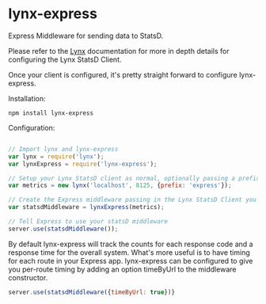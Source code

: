 lynx-express
============

Express Middleware for sending data to StatsD.

Please refer to the [Lynx](https://github.com/dscape/lynx) documentation for more in depth details for configuring
the Lynx StatsD Client.

Once your client is configured, it's pretty straight forward to configure lynx-express.

Installation:

```
npm install lynx-express
```

Configuration:

```javascript

// Import lynx and lynx-express
var lynx = require('lynx');
var lynxExpress = require('lynx-express');

// Setup your Lynx StatsD client as normal, optionally passing a prefix (like 'express')
var metrics = new lynx('localhost', 8125, {prefix: 'express'});

// Create the Express middleware passing in the Lynx StatsD Client you created
var statsdMiddleware = lynxExpress(metrics);

// Tell Express to use your statsD middleware
server.use(statsdMiddleware());
```

By default lynx-express will track the counts for each response code and a response time for the overall system.
What's more useful is to have timing for each route in your Express app.  lynx-express can be configured to give you
per-route timing by adding an option timeByUrl to the middleware constructor.
```javascript
server.use(statsdMiddleware({timeByUrl: true})}
```
